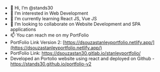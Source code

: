 - 👋 Hi, I’m @stands30
- 👀 I’m interested in Web Development
- 🌱 I’m currently learning React JS, Vue JS
- 💞️ I’m looking to collaborate on Website Development and SPA applications
- 📫 You can reach me on my PortFolio
- PortFolio Link Version 2: [https://dsouzastanleyportfolio.netlify.app/](https://dsouzastanleyportfolio.netlify.app/)
- PortFolio Link: https://dsouzastan30.gitlab.io/stanleyportfolio/
- Developed an Portolio website using react and deployed on Github - https://stands30.github.io/portfolio-v2

<!---
stands30/stands30 is a ✨ special ✨ repository because its `README.md` (this file) appears on your GitHub profile.
You can click the Preview link to take a look at your changes.
--->
